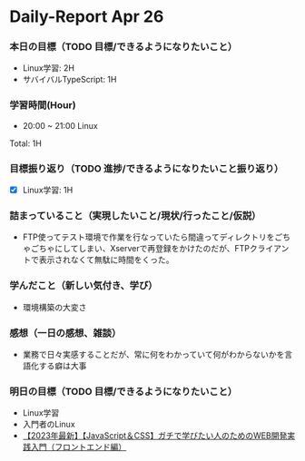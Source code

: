 # Daily-Report Apr 26

### 本日の目標（TODO 目標/できるようになりたいこと）
- Linux学習: 2H
- サバイバルTypeScript: 1H

### 学習時間(Hour)
- 20:00 ~ 21:00 Linux

Total: 1H

### 目標振り返り（TODO 進捗/できるようになりたいこと振り返り）
- [x] Linux学習: 1H

### 詰まっていること（実現したいこと/現状/行ったこと/仮説）
- FTP使ってテスト環境で作業を行なっていたら間違ってディレクトリをごちゃごちゃにしてしまい、Xserverで再登録をかけたのだが、FTPクライアントで表示されなくて無駄に時間をくった。

### 学んだこと（新しい気付き、学び）
- 環境構築の大変さ

### 感想（一日の感想、雑談）
- 業務で日々実感することだが、常に何をわかっていて何がわからないかを言語化する癖は大事

### 明日の目標（TODO 目標/できるようになりたいこと）
- Linux学習
- 入門者のLinux
- [【2023年最新】【JavaScript＆CSS】ガチで学びたい人のためのWEB開発実践入門（フロントエンド編）](https://www.udemy.com/share/102zAI3@fF-5KYcHQD15qPDTDn3ADpyTRymsT6JkIKScPvQlFJ-AFhxFAOSe3u2pfhc9rCVrPQ==/)